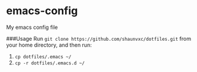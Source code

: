 # emacs-config
My emacs config file

###Usage
Run `git clone https://github.com/shaunvxc/dotfiles.git` from your home directory, and then run:

1. `cp dotfiles/.emacs ~/`
1. `cp -r dotfiles/.emacs.d ~/` 
